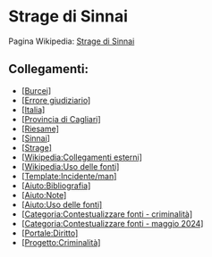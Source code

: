 # Strage di Sinnai

Pagina Wikipedia: [Strage di Sinnai](https://it.wikipedia.org/wiki/Strage_di_Sinnai)

## Collegamenti:
- [[Burcei]](https://it.wikipedia.org/wiki/Burcei)
- [[Errore giudiziario]](https://it.wikipedia.org/wiki/Errore_giudiziario)
- [[Italia]](https://it.wikipedia.org/wiki/Italia)
- [[Provincia di Cagliari]](https://it.wikipedia.org/wiki/Provincia_di_Cagliari)
- [[Riesame]](https://it.wikipedia.org/wiki/Riesame)
- [[Sinnai]](https://it.wikipedia.org/wiki/Sinnai)
- [[Strage]](https://it.wikipedia.org/wiki/Strage)
- [[Wikipedia:Collegamenti esterni]](https://it.wikipedia.org/wiki/Wikipedia:Collegamenti_esterni)
- [[Wikipedia:Uso delle fonti]](https://it.wikipedia.org/wiki/Wikipedia:Uso_delle_fonti)
- [[Template:Incidente/man]](https://it.wikipedia.org/wiki/Template:Incidente/man)
- [[Aiuto:Bibliografia]](https://it.wikipedia.org/wiki/Aiuto:Bibliografia)
- [[Aiuto:Note]](https://it.wikipedia.org/wiki/Aiuto:Note)
- [[Aiuto:Uso delle fonti]](https://it.wikipedia.org/wiki/Aiuto:Uso_delle_fonti)
- [[Categoria:Contestualizzare fonti - criminalità]](https://it.wikipedia.org/wiki/Categoria:Contestualizzare_fonti_-_criminalit%C3%A0)
- [[Categoria:Contestualizzare fonti - maggio 2024]](https://it.wikipedia.org/wiki/Categoria:Contestualizzare_fonti_-_maggio_2024)
- [[Portale:Diritto]](https://it.wikipedia.org/wiki/Portale:Diritto)
- [[Progetto:Criminalità]](https://it.wikipedia.org/wiki/Progetto:Criminalit%C3%A0)
